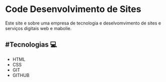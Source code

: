 
# Code Desenvolvimento de Sites

Este site e sobre uma empresa de tecnologia e deselvomvimento de sites e serviços digitais web e mabolie.



## #Tecnologias 💻

+ HTML 
+ CSS
+ GIT
+ GITHUB



